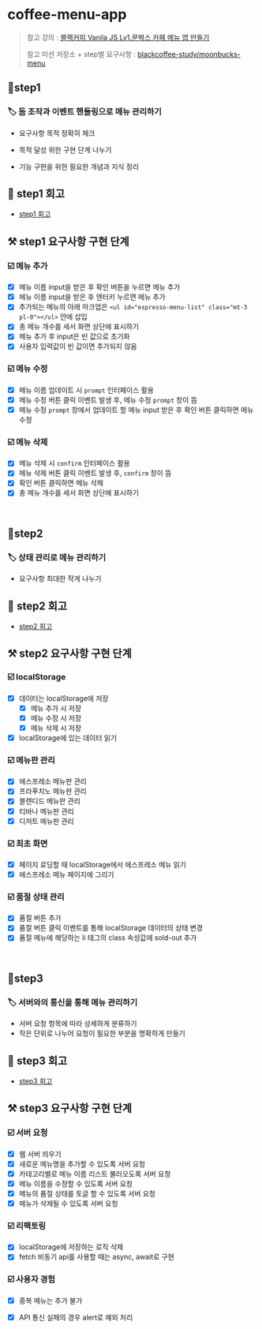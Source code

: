 # coffee-menu-app

> 참고 강의 : [블랙커피 Vanila JS Lv1.문벅스 카페 메뉴 앱 만들기](https://www.udemy.com/course/vanilla-js-lv1/)
>
> 참고 미션 저장소 + step별 요구사항 : [blackcoffee-study/moonbucks-menu](https://github.com/blackcoffee-study/moonbucks-menu)

## 🎯step1

### 🏷️ 돔 조작과 이벤트 핸들링으로 메뉴 관리하기

* 요구사항 목적 정확히 체크
* 목적 달성 위한 구현 단계 나누기

* 기능 구현을 위한 필요한 개념과 지식 정리

## 📝 step1 회고

* [step1 회고](https://cubodado.github.io/javascript/2022/03/03/Step-1.html)

## ⚒️ step1 요구사항 구현 단계 

### ☑️ 메뉴 추가

* [x] 메뉴 이름 input을 받은 후 확인 버튼을 누르면 메뉴 추가
* [x] 메뉴 이름 input을 받은 후 엔터키 누르면 메뉴 추가
* [x] 추가되는 메뉴의 아래 마크업은 `<ul id="espresso-menu-list" class="mt-3 pl-0"></ul>` 안에 삽입
* [x] 총 메뉴 개수를 세서 화면 상단에 표시하기
* [x] 메뉴 추가 후 input은 빈 값으로 초기화
* [x] 사용자 입력값이 빈 값이면 추가되지 않음

### ☑️ 메뉴 수정

* [x] 메뉴 이름 업데이트 시 `prompt` 인터페이스 활용
* [x] 메뉴 수정 버튼 클릭 이벤트 발생 후, 메뉴 수정 `prompt` 창이 뜸
* [x] 메뉴 수정 `prompt` 창에서 업데이트 할 메뉴 input 받은 후 확인 버튼 클릭하면 메뉴 수정

### ☑️ 메뉴 삭제

* [x] 메뉴 삭제 시 `confirm` 인터페이스 활용
* [x] 메뉴 삭제 버튼 클릭 이벤트 발생 후, `confirm` 창이 뜸
* [x] 확인 버튼 클릭하면 메뉴 삭제
* [x] 총 메뉴 개수를 세서 화면 상단에 표시하기

<br/>

## 🎯step2

### 🏷️ 상태 관리로 메뉴 관리하기

* 요구사항 최대한 작게 나누기

## 📝 step2 회고

* [step2 회고](https://cubodado.github.io/javascript/2022/03/06/Step-2.html)

## ⚒️ step2 요구사항 구현 단계

### ☑️ localStorage

* [x] 데이터는 localStorage에 저장
  * [x] 메뉴 추가 시 저장
  * [x] 메뉴 수정 시 저장
  * [x] 메뉴 삭제 시 저장
* [x] localStorage에 있는 데이터 읽기

### ☑️ 메뉴판 관리

* [x] 에스프레소 메뉴판 관리
* [x] 프라푸치노 메뉴판 관리
* [x] 블렌디드 메뉴판 관리
* [x] 티바나 메뉴판 관리
* [x] 디저트 메뉴판 관리

### ☑️ 최초 화면

* [x] 페이지 로딩할 때 localStorage에서 에스프레소 메뉴 읽기
* [x] 에스프레소 메뉴 페이지에 그리기

### ☑️ 품절 상태 관리

* [x] 품절 버튼 추가
* [x] 품절 버튼 클릭 이벤트를 통해 localStorage 데이터의 상태 변경
* [x] 품절 메뉴에 해당하는 li 태그의 class 속성값에 sold-out 추가

<br/>

## 🎯step3

### 🏷️ 서버와의 통신을 통해 메뉴 관리하기

* 서버 요청 항목에 따라 상세하게 분류하기
* 작은 단위로 나누어 요청이 필요한 부분을 명확하게 만들기

## 📝 step3 회고

* [step3 회고](https://cubodado.github.io/javascript/2022/03/13/Step-3.html)

## ⚒️ step3 요구사항 구현 단계

### ☑️ 서버 요청

* [x] 웹 서버 띄우기
* [x] 새로운 메뉴명을 추가할 수 있도록 서버 요청
* [x] 카테고리별로 메뉴 이름 리스트 불러오도록 서버 요청
* [x] 메뉴 이름을 수정할 수 있도록 서버 요청
* [x] 메뉴의 품절 상태를 토글 할 수 있도록 서버 요청
* [x] 메뉴가 삭제될 수 있도록 서버 요청

### ☑️ 리팩토링

* [x] localStorage에 저장하는 로직 삭제
* [x] fetch 비동기 api를 사용할 때는 async, await로 구현

### ☑️ 사용자 경험

* [x] 중복 메뉴는 추가 불가
* [x] API 통신 실패의 경우 alert로 예외 처리

